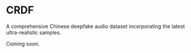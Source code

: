 # CRDF

A comprehensive Chinese deepfake audio dataset incorporating the latest ultra-realistic samples.

Coming soon.
